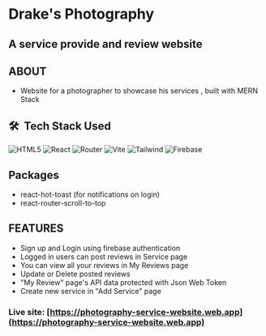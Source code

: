 # Drake's Photography

## A service provide and review website

## ABOUT

- Website for a photographer to showcase his services , built with MERN Stack

## 🛠 &nbsp;Tech Stack Used

![HTML5](https://img.shields.io/badge/-HTML5-333333?style=flat&logo=HTML5) ![React](https://img.shields.io/badge/-React-333333?style=flat&logo=react) ![Router](https://img.shields.io/badge/-React--Router-333333?style=flat&logo=reactrouter) ![Vite](https://img.shields.io/badge/-Vite-333333?style=flat&logo=vite) ![Tailwind](https://img.shields.io/badge/-Tailwind-333333?style=flat&logo=tailwindcss) ![Firebase](https://img.shields.io/badge/-Firebase-333333?style=flat&logo=Firebase)

## Packages

- react-hot-toast (for notifications on login)
- react-router-scroll-to-top

## FEATURES

- Sign up and Login using firebase authentication
- Logged in users can post reviews in Service page
- You can view all your reviews in My Reviews page
- Update or Delete posted reviews
- "My Review" page's API data protected with Json Web Token
- Create new service in "Add Service" page

### Live site: [https://photography-service-website.web.app](https://photography-service-website.web.app)
